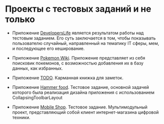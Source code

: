 # Проекты с тестовых заданий и не только

- Приложение [DevelopersLife](https://github.com/VadimTataru/developersLife) является результатом работы над тестовым заданием. Его суть заключается в том, чтобы показывать пользователю случайный, направленный на тематику IT сферы, мем, и последующее его кеширование.

- Приложение [Pokemon Wiki](https://github.com/VadimTataru/pokedex-mobile). Приложение представляет из себя поисковик покемонов, с возможностью добавления их в базу данных, как избранных.

- Приложение [TODO](https://github.com/VadimTataru/todolist). Карманная книжка для заметок. 

- Приложение [Hammer food](https://github.com/VadimTataru/hammer_food). Тестовое задание, основной задачей которого была реализация дизайна приложения с использованием CollapsingToolbarLayout

- Приложение [Mobile Shop](https://github.com/VadimTataru/effective-shop). Тестовое задание. Мультимодульный проект, представляющий собой клиент интернет-магазина цифровой техники.
